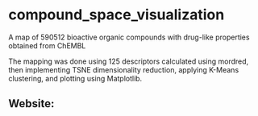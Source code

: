 ﻿# compound_space_visualization
 A map of 590512 bioactive organic compounds with drug-like properties obtained from ChEMBL

The mapping was done using 125 descriptors calculated using mordred, then implementing TSNE dimensionality reduction, applying K-Means clustering, and plotting using Matplotlib. 

## Website: 


